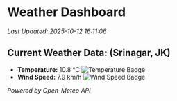 
# Weather Dashboard

_Last Updated: 2025-10-12 16:11:06_

## Current Weather Data: (Srinagar, JK)
- **Temperature:** 10.8 °C ![Temperature Badge](https://img.shields.io/badge/Temperature-Low%20Temp-blue)
- **Wind Speed:** 7.9 km/h ![Wind Speed Badge](https://img.shields.io/badge/Wind%20Speed-Light%20Wind-blue)

*Powered by Open-Meteo API*
